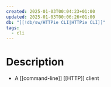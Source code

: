```yaml
---
created: 2025-01-03T00:04:23+01:00
updated: 2025-01-03T00:06:26+01:00
db: "[[!db/sw/HTTPie CLI|HTTPie CLI]]"
tags:
  - cli
---
```

# Description
- A [[command-line]] [[HTTP]] client